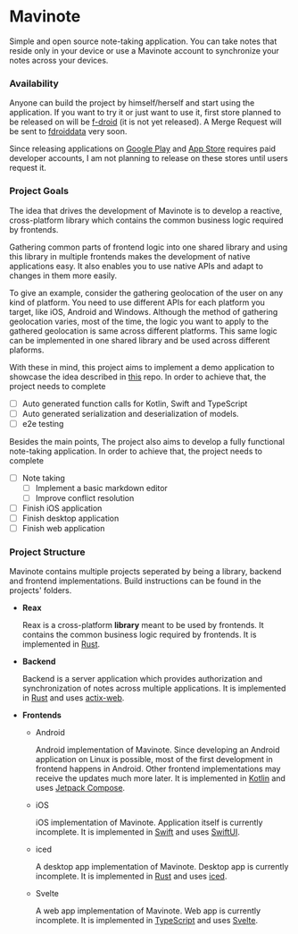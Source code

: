 # Mavinote

Simple and open source note-taking application. You can take notes that reside only in your device or use a Mavinote account to synchronize your notes across your devices.

### Availability

Anyone can build the project by himself/herself and start using the application. If you want to try it or just want to use it, first store planned to be released on will be [f-droid](https://f-droid.org/) (it is not yet released). A Merge Request will be sent to [fdroiddata](https://gitlab.com/fdroid/fdroiddata) very soon.

Since releasing applications on [Google Play](https://play.google.com/) and [App Store](https://www.apple.com/app-store/) requires paid developer accounts, I am not planning to release on these stores until users request it.

### Project Goals

The idea that drives the development of Mavinote is to develop a reactive, cross-platform library which contains the common business logic required by frontends.

Gathering common parts of frontend logic into one shared library and using this library in multiple frontends makes the development of native applications easy. It also enables you to use native APIs and adapt to changes in them more easily.

To give an example, consider the gathering geolocation of the user on any kind of platform. You need to use different APIs for each platform you target, like iOS, Android and Windows.
Although the method of gathering geolocation varies, most of the time, the logic you want to apply to the gathered geolocation is same across different platforms. This same logic can be implemented in one shared library and be used across different plaforms.

With these in mind, this project aims to implement a demo application to showcase the idea described in [this](https://github.com/bwqr/reax-rs/) repo. In order to achieve that, the project needs to complete

- [ ] Auto generated function calls for Kotlin, Swift and TypeScript
- [ ] Auto generated serialization and deserialization of models.
- [ ] e2e testing

Besides the main points, The project also aims to develop a fully functional note-taking application. In order to achieve that, the project needs to complete

- [ ] Note taking
    - [ ] Implement a basic markdown editor
    - [ ] Improve conflict resolution
- [ ] Finish iOS application
- [ ] Finish desktop application
- [ ] Finish web application

### Project Structure

Mavinote contains multiple projects seperated by being a library, backend and frontend implementations. Build instructions can be found in the projects' folders.

* **Reax**

    Reax is a cross-platform **library** meant to be used by frontends. It contains the common business logic required by frontends. It is implemented in [Rust](https://www.rust-lang.org/tr).

* **Backend**

    Backend is a server application which provides authorization and synchronization of notes across multiple applications. It is implemented in [Rust](https://www.rust-lang.org/tr) and uses [actix-web](https://actix.rs/).

* **Frontends**

    * Android

        Android implementation of Mavinote. Since developing an Android application on Linux is possible, most of the first development in frontend happens in Android.
        Other frontend implementations may receive the updates much more later.
        It is implemented in [Kotlin](https://kotlinlang.org/) and uses [Jetpack Compose](https://developer.android.com/jetpack/compose).

    * iOS

        iOS implementation of Mavinote. Application itself is currently incomplete. It is implemented in [Swift](https://developer.apple.com/swift/) and uses [SwiftUI](https://developer.apple.com/xcode/swiftui/).

    * iced

        A desktop app implementation of Mavinote. Desktop app is currently incomplete. It is implemented in [Rust](https://www.rust-lang.org/tr) and uses [iced](https://iced.rs/).


    * Svelte

        A web app implementation of Mavinote. Web app is currently incomplete. It is implemented in [TypeScript](https://www.typescriptlang.org/) and uses [Svelte](https://svelte.dev/).
